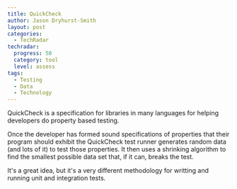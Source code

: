 ```yaml
---
title: QuickCheck
author: Jason Dryhurst-Smith
layout: post
categories:
  - TechRadar
techradar:
  progress: 50
  category: tool
  level: assess
tags:
  - Testing
  - Data
  - Technology
---
```


QuickCheck is a specification for libraries in many languages for helping developers do property based testing.

Once the developer has formed sound specifications of properties that their program should exhibit the QuickCheck test runner generates random data (and lots of it) to test those properties. It then uses a shrinking algorithm to find the smallest possible data set that, if it can, breaks the test.

It's a great idea, but it's a very different methodology for writting and running unit and integration tests.  